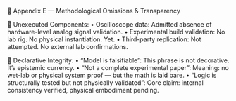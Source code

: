 📂 Appendix E — Methodological Omissions & Transparency

🔧 Unexecuted Components:
	•	Oscilloscope data: Admitted absence of hardware-level analog signal validation.
	•	Experimental build validation: No lab rig. No physical instantiation. Yet.
	•	Third-party replication: Not attempted. No external lab confirmations.

🧾 Declarative Integrity:
	•	“Model is falsifiable”: This phrase is not decorative. It’s epistemic currency.
	•	“Not a complete experimental paper”: Meaning: no wet-lab or physical system proof — but the math is laid bare.
	•	“Logic is structurally tested but not physically validated”: Core claim: internal consistency verified, physical embodiment pending.
